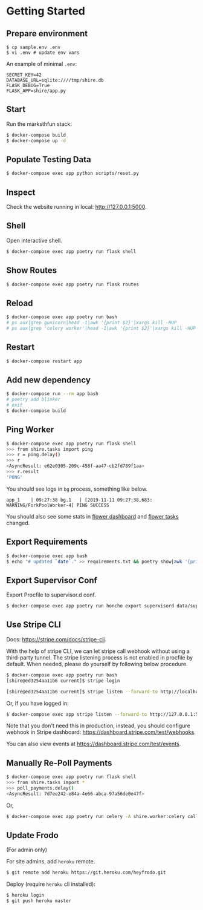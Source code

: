 # Getting Started

## Prepare environment

```
$ cp sample.env .env
$ vi .env # update env vars
```

An example of minimal `.env`:

```
SECRET_KEY=42
DATABASE_URL=sqlite:////tmp/shire.db
FLASK_DEBUG=True
FLASK_APP=shire/app.py
```

## Start

Run the marksthfun stack:

```bash
$ docker-compose build
$ docker-compose up -d
```

## Populate Testing Data

```bash
$ docker-compose exec app python scripts/reset.py
```

## Inspect

Check the website running in local: <http://127.0.0.1:5000>.

## Shell

Open interactive shell.

```bash
$ docker-compose exec app poetry run flask shell
```

## Show Routes

```bash
$ docker-compose exec app poetry run flask routes
```

## Reload

```bash
$ docker-compose exec app poetry run bash
# ps aux|grep gunicorn|head -1|awk '{print $2}'|xargs kill -HUP
# ps aux|grep 'celery worker'|head -1|awk '{print $2}'|xargs kill -HUP
```

## Restart

```bash
$ docker-compose restart app
```

## Add new dependency

```bash
$ docker-compose run --rm app bash
# poetry add blinker
# exit
$ docker-compose build
```

## Ping Worker

```bash
$ docker-compose exec app poetry run flask shell
>>> from shire.tasks import ping
>>> r = ping.delay()
>>> r
<AsyncResult: e62e0305-209c-458f-aa47-cb2fd789f1aa>
>>> r.result
'PONG'
```

You should see logs in `bg` process, something like below.

```
app_1    | 09:27:38 bg.1   | [2019-11-11 09:27:38,683: WARNING/ForkPoolWorker-4] PING SUCCESS
```

You should also see some stats in [flower dashboard](http://127.0.0.1:5555/dashboard) and [flower tasks](http://127.0.0.1:5555/tasks) changed.

## Export Requirements

```bash
$ docker-compose exec app bash
$ echo "# updated `date`." >> requirements.txt && poetry show|awk '{print $1 "==" $2}' >> requirements.txt
```

## Export Supervisor Conf

Export Procfile to supervisor.d conf.

```bash
$ docker-compose exec app poetry run honcho export supervisord data/supervisor.d --app=shire --log=/var/www/shire/shared/logs
```

## Use Stripe CLI

Docs: <https://stripe.com/docs/stripe-cli>.

With the help of stripe CLI, we can let stripe call webhook without using a third-party tunnel.
The stripe listening process is not enabled in procfile by default.
When needed, please do yourself by following below procedure.

```bash
$ docker-compose exec app poetry run bash
[shire@ed3254aa11b6 current]$ stripe login

[shire@ed3254aa11b6 current]$ stripe listen --forward-to http://localhost:5000/subscription/hook/
```

Or, if you have logged in:

```bash
$ docker-compose exec app stripe listen --forward-to http://127.0.0.1:5000/subscription/hook/
```

Note that you don't need this in production, instead, you should configure webhook in Stripe dashboard: <https://dashboard.stripe.com/test/webhooks>.

You can also view events at <https://dashboard.stripe.com/test/events>.

## Manually Re-Poll Payments

```bash
$ docker-compose exec app poetry run flask shell
>>> from shire.tasks import *
>>> poll_payments.delay()
<AsyncResult: 7d7ee242-e84a-4e66-abca-97a56de0e47f>
```

Or,

```bash
$ docker-compose exec app poetry run celery -A shire.worker:celery call shire.tasks.poll_payments
```

## Update Frodo

(For admin only)

For site admins, add `heroku` remote.

```bash
$ git remote add heroku https://git.heroku.com/heyfrodo.git
```

Deploy (require `heroku` cli installed):

```bash
$ heroku login
$ git push heroku master
```
